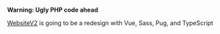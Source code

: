 **Warning: Ugly PHP code ahead**

[WebsiteV2](https://github.com/leonzalion/WebsiteV2) is going to be a redesign with Vue, Sass, Pug, and TypeScript

